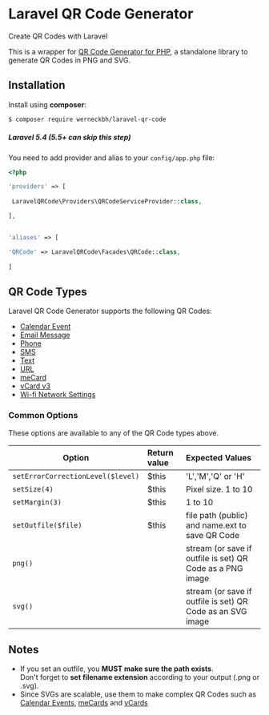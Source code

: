 # Laravel QR Code Generator

Create QR Codes with Laravel

This is a wrapper for [QR Code Generator for PHP](https://werneckbh.github.io/qr-code), a standalone library to generate QR Codes in PNG and SVG.

## Installation

Install using **composer**:

```bash
$ composer require werneckbh/laravel-qr-code
```
##### Laravel 5.4 (5.5+ can skip this step)

You need to add provider and alias to your `config/app.php` file:
 
```php
<?php

'providers' => [     
   
 LaravelQRCode\Providers\QRCodeServiceProvider::class,     

],


'aliases' => [

'QRCode' => LaravelQRCode\Facades\QRCode::class,     
   
] 
```
## <a id='code-types'></a>QR Code Types

Laravel QR Code Generator supports the following QR Codes:

- [Calendar Event](calendar.md)  
- [Email Message](email.md)  
- [Phone](phone.md)
- [SMS](sms.md)
- [Text](text.md)
- [URL](url.md)
- [meCard](me-card.md)
- [vCard v3](v-card.md)
- [Wi-fi Network Settings](wi-fi.md)

### Common Options

These options are available to any of the QR Code types above.

Option | Return value | Expected Values
-------|:-------------|:---------------
`setErrorCorrectionLevel($level)`|$this|'L','M','Q' or 'H'
`setSize(4)`|$this| Pixel size. 1 to 10
`setMargin(3)`|$this| 1 to 10
`setOutfile($file)`|$this|file path (public) and name.ext to save QR Code
`png()`| |stream (or save if outfile is set) QR Code as a PNG image
`svg()`| |stream (or save if outfile is set) QR Code as an SVG image

## Notes

- If you set an outfile, you **MUST make sure the path exists**.  
Don't forget to **set filename extension** according to your output (.png or .svg).
- Since SVGs are scalable, use them to make complex QR Codes such as [Calendar Events](calendar.md), [meCards](me-card.md) and [vCards](v-card.md)